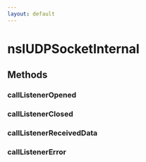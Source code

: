 ```yaml
---
layout: default
---
```


# nsIUDPSocketInternal #

## Methods ##

### callListenerOpened ###

### callListenerClosed ###

### callListenerReceivedData ###

### callListenerError ###

